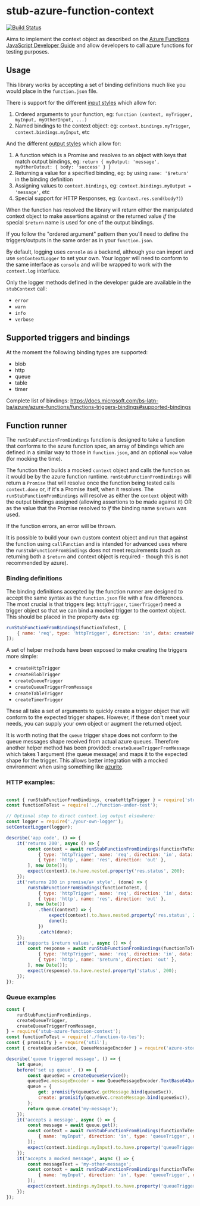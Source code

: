 # stub-azure-function-context

[![Build Status](https://github.com/willmorgan/stub-azure-function-context/actions/workflows/nodejs.yml/badge.svg)](https://github.com/willmorgan/stub-azure-function-context/actions/workflows/nodejs.yml)

Aims to implement the context object as described on the [Azure Functions JavaScript Developer Guide](https://docs.microsoft.com/en-us/azure/azure-functions/functions-reference-node#context-object)
and allow developers to call azure functions for testing purposes.

## Usage

This library works by accepting a set of binding definitions much like you would place in the `function.json` file.

There is support for the different [input styles](https://docs.microsoft.com/en-us/azure/azure-functions/functions-reference-node#inputs)
 which allow for:

1. Ordered arguments to your function, eg: `function (context, myTrigger, myInput, myOtherInput, ...)`
2. Named bindings to the context object: eg: `context.bindings.myTrigger`, `context.bindings.myInput`, etc

And the different [output styles](https://docs.microsoft.com/en-us/azure/azure-functions/functions-reference-node#outputs)
which allow for:

1. A function which is a Promise and resolves to an object with keys that match output bindings, eg:
 `return { myOutput: 'message', myOtherOutout: { body: 'success' } }`
2. Returning a value for a specified binding, eg: by using `name: '$return'` in the binding definition
3. Assigning values to `context.bindings`, eg: `context.bindings.myOutput = 'message'`, etc
4. Special support for HTTP Responses, eg: (`context.res.send(body?)`)

When the function has resolved the library will return either the manipulated context object to make assertions
against or the returned value *if* the special `$return` name is used for one of the output bindings.

If you follow the "ordered argument" pattern then you'll need to define the triggers/outputs in the same order
as in your `function.json`.

By default, logging uses `console` as a backend, although you can import and use `setContextLogger` to set your own.
Your logger will need to conform to the same interface as `console` and will be wrapped to work with the `context.log` interface.

Only the logger methods defined in the developer guide are available in the `stubContext` call:

  * `error`
  * `warn`
  * `info`
  * `verbose`

## Supported triggers and bindings

At the moment the following binding types are supported:

 - blob
 - http
 - queue
 - table
 - timer
 
 Complete list of bindings: https://docs.microsoft.com/bs-latn-ba/azure/azure-functions/functions-triggers-bindings#supported-bindings

## Function runner

The `runStubFunctionFromBindings` function is designed to take a function that conforms to the azure function spec, an array of bindings
which are defined in a similar way to those in `function.json`, and an optional `now` value (for mocking the time).

The function then builds a mocked `context` object and calls the function as it would be by the azure function runtime.
`runStubFunctionFromBindings` will return a `Promise` that will resolve once the function being tested calls `context.done`
or, if it's a Promise itself, when it resolves. The `runStubFunctionFromBindings` will resolve as either the `context` object
with the output bindings assigned (allowing assertions to be made against it) OR as the value that the Promise resolved to *if*
the binding name `$return` was used.

If the function errors, an error will be thrown.

It is possible to build your own custom context object and run that against the function using `callFunction` and is intended for
advanced uses where the `runStubFunctionFromBindings` does not meet requirements (such as returning both a `$return` and context
object is required - though this is not recommended by azure).

### Binding definitions

The binding definitions accepted by the function runner are designed to accept the same syntax as the `function.json` file with a
few differences. The most crucial is that triggers (eg: `httpTrigger`, `timerTrigger`) need a trigger object so that we can bind
a mocked trigger to the context object. This should be placed in the property `data` eg:

```js
runStubFunctionFromBindings(functionToTest, [
    { name: 'req', type: 'httpTrigger', direction: 'in', data: createHttpTrigger() },
]);
```

A set of helper methods have been exposed to make creating the triggers more simple:

 - `createHttpTrigger`
 - `createBlobTrigger`
 - `createQueueTrigger`
 - `createQueueTriggerFromMessage`
 - `createTableTrigger`
 - `createTimerTrigger`
 
 These all take a set of arguments to quickly create a trigger object that will conform to the expected trigger shapes.
 However, if these don't meet your needs, you can supply your own object or augment the returned object.
 
 It is worth noting that the `queue` trigger shape does not conform to the queue messages shape received from actual azure queues.
 Therefore another helper method has been provided: `createQueueTriggerFromMessage` which takes 1 argument (the queue message) and
 maps it to the expected shape for the trigger. This allows better integration with a mocked environment when using something
 like [azurite](https://hub.docker.com/_/microsoft-azure-storage-azurite).

### HTTP examples:

```js

const { runStubFunctionFromBindings, createHttpTrigger } = require('stub-azure-function-context');
const functionToTest = require('../function-under-test');

// Optional step to direct context.log output elsewhere:
const logger = require('./your-own-logger');
setContextLogger(logger);

describe('app code', () => {
	it('returns 200', async () => {
        const context = await runStubFunctionFromBindings(functionToTest, [
            { type: 'httpTrigger', name: 'req', direction: 'in', data: createHttpTrigger('GET', 'http://example.com') },
            { type: 'http', name: 'res', direction: 'out' },
        ], new Date());
	    expect(context).to.have.nested.property('res.status', 200);
	});
	it('returns 200 in promise/a+ style', (done) => {
		runStubFunctionFromBindings(functionToTest, [
            { type: 'httpTrigger', name: 'req', direction: 'in', data: createHttpTrigger('GET', 'http://example.com') },
            { type: 'http', name: 'res', direction: 'out' },
        ], new Date())
			.then((context) => {
				expect(context).to.have.nested.property('res.status', 200);
				done();
			})
			.catch(done);
	});
    it('supports $return values', async () => {
        const response = await runStubFunctionFromBindings(functionToTest, [
            { type: 'httpTrigger', name: 'req', direction: 'in', data: createHttpTrigger('GET', 'http://example.com') },
            { type: 'http', name: '$return', direction: 'out' },
        ], new Date());
        expect(response).to.have.nested.property('status', 200);
    });
});
```

### Queue examples

```js
const { 
    runStubFunctionFromBindings,
    createQueueTrigger,
    createQueueTriggerFromMessage,
} = require('stub-azure-function-context');
const functionToTest = require('./function-to-tes');
const { promisify } = require('util');
const { createQueueService, QueueMessageEncoder } = require('azure-storage');

describe('queue triggered message', () => {
    let queue;
    before('set up queue', () => {
        const queueSvc = createQueueService();
        queueSvc.messageEncoder = new QueueMessageEncoder.TextBase64QueueMessageEncoder();
        queue = {
            get: promisify(queueSvc.getMessage.bind(queueSvc)),
            create: promisify(queueSvc.createMessage.bind(queueSvc)),
        };
        return queue.create('my-message');
    });
    it('accepts a message', async () => {
        const message = await queue.get();
        const context = await runStubFunctionFromBindings(functionToTest, [
            { name: 'myInput', direction: 'in', type: 'queueTrigger', data: createQueueTriggerFromMessage(message) }
        ]);
        expect(context.bindings.myInput).to.have.property('queueTrigger', 'my-message');
    });
    it('accepts a mocked message', async () => {
        const messageText = 'my-other-message';
        const context = await runStubFunctionFromBindings(functionToTest, [
            { name: 'myInput', direction: 'in', type: 'queueTrigger', data: createQueueTrigger(messageText) }
        ]);
        expect(context.bindings.myInput).to.have.property('queueTrigger', 'my-other-message');
    });
});
```
